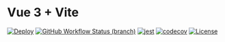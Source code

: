 # Vue 3 + Vite



[![Deploy](https://github.com/GGupzHH/vue-jest/workflows/Unit-Testing/badge.svg)](https://github.com/GGupzHH/vue-jest/actions/workflows/unit-testing.yml)
[![GitHub Workflow Status (branch)](https://img.shields.io/github/workflow/status/GGupzHH/vue-jest/Unit-Testing/main)](https://github.com/GGupzHH/vue-jest/deployments/activity_log)
[![jest](https://jestjs.io/img/jest-badge.svg)](https://github.com/facebook/jest)
[![codecov](https://codecov.io/gh/GGupzHH/vue-jest/branch/main/graph/badge.svg)](https://codecov.io/gh/GGupzHH/vue-jest)
[![License](https://img.shields.io/github/license/GGupzHH/vite-starter?color=blue)](https://github.com/GGupzHH/vite-starter/blob/master/LICENSE)
